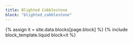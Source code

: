 ```yaml
---
title: Blighted Cobblestone
block: "blighted_cobblestone"
---
```


{% assign it = site.data.blocks[page.block] %}
{% include block_template.liquid block=it %}

